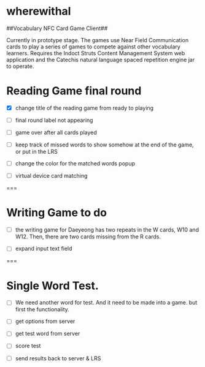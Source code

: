 wherewithal
===========

##Vocabulary NFC Card Game Client##

Currently in prototype stage.  The games use Near Field Communication cards to play a series of games to compete against other vocabulary learners.
Requires the Indoct Struts Content Management System web application and the Catechis natural language spaced repetition engine jar to operate.

# Reading Game final round
-[x] change title of the reading game from ready to playing

-[ ] final round label not appearing

-[ ] game over after all cards played

-[ ] keep track of missed words to show somehow at the end of the game, or put in the LRS

-[ ] change the color for the matched words popup

-[ ] virtual device card matching

===

# Writing Game to do
-[ ] the writing game for Daeyeong has two repeats in the W cards, W10 and W12.  Then, there are two cards missing from the R cards.

-[ ] expand input text field

===

# Single Word Test.  
-[ ] We need another word for test.  And it need to be made into a game.  but first the functionality.

-[ ] get options from server

-[ ] get test word from server

-[ ] score test

-[ ] send results back to server & LRS